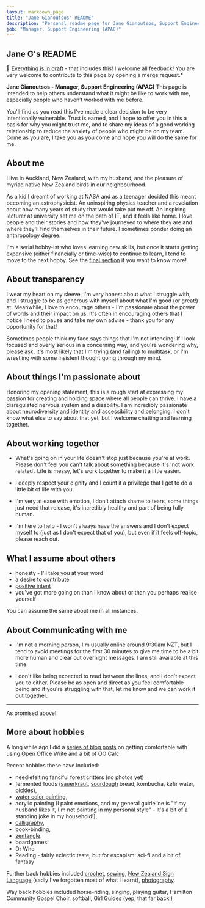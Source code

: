 ```yaml
---
layout: markdown_page
title: "Jane Gianoutsos' README"
description: "Personal readme page for Jane Gianoutsos, Support Engineering Manager, GitLab"
job: "Manager, Support Engineering (APAC)"
---
```


## Jane G's README
 👣 [Everything is in draft](/handbook/values/#everything-is-in-draft) - that includes this!  I welcome all feedback! You are very welcome to contribute to this page by opening a merge request.*

**Jane Gianoutsos - Manager, Support Engineering (APAC)** This page is intended to help others understand what it might be like to work with me, especially people who haven’t worked with me before.

You'll find as you read this I've made a clear decision to be very intentionally vulnerable.  Trust is earned, and I hope to offer you in this a basis for why you might trust me, and to share my ideas of a good working relationship to reduce the anxiety of people who might be on my team.  Come as you are, I take you as you come and hope you will do the same for me.

## About me

I live in Auckland, New Zealand, with my husband, and the pleasure of myriad native New Zealand birds in our neighbourhood. 

As a kid I dreamt of working at NASA and as a teenager decided this meant becoming an astrophysicist. An uninspiring physics teacher and a revelation about how many years of study that would take put me off. An inspiring lecturer at university set me on the path of IT, and it feels like home. I love people and their stories and how they've journeyed to where they are and where they'll find themselves in their future.  I sometimes ponder doing an anthropology degree.

I'm a serial hobby-ist who loves learning new skills, but once it starts getting expensive (either financially or time-wise) to continue to learn, I tend to move to the next hobby.  See the [final section](#more-about-hobbies) if you want to know more!

## About transparency

I wear my heart on my sleeve, I'm very honest about what I struggle with, and I struggle to be as generous with myself about what I'm good (or great!) at.  Meanwhile, I love to encourage others - I'm passionate about the power of words and their impact on us. It's often in encouraging others that I notice I need to pause and take my own advise - thank you for any opportunity for that!

Sometimes people think my face says things that I'm not intending! If I look focused and overly serious in a concerning way, and you're wondering why, please ask, it's most likely that I'm trying (and failing) to multitask, or I'm wrestling with some insistent thought going through my mind. 

## About things I'm passionate about
Honoring my opening statement, this is a rough start at expressing my passion for creating and holding space where all people can thrive.  I have a disregulated nervous system and a disability. I am incredibly passionate about neurodiversity and identity and accessibility and belonging.  I don't know what else to say about that yet, but I welcome chatting and learning together.

## About working together

- What's going on in your life doesn't stop just because you're at work. Please don't feel you can't talk about something because it's 'not work related'. Life is messy, let's work together to make it a little easier.

- I deeply respect your dignity and I count it a privilege that I get to do a little bit of life with you.  

- I'm very at ease with emotion, I don't attach shame to tears, some things just need that release, it's incredibly healthy and part of being fully human. 

- I'm here to help - I won't always have the answers and I don't expect myself to (just as I don't expect that of you), but even if it feels off-topic, please reach out.

## What I assume about others

- honesty - I'll take you at your word
- a desire to contribute
- [positive intent](/handbook/values/#assume-positive-intent)
- you've got more going on than I know about or than you perhaps realise yourself

You can assume the same about me in all instances. 

## About Communicating with me

- I'm not a morning person, I'm usually online around 9:30am NZT, but I tend to avoid meetings for the first 30 minutes to give me time to be a bit more human and clear out overnight messages. I am still available at this time.

- I don't like being expected to read between the lines, and I don't expect you to either. Please be as open and direct as you feel comfortable being and if you're struggling with that, let me know and we can work it out together. 

---

As promised above!

## More about hobbies

A long while ago I did a [series of blog posts](https://nztebs.blogspot.com/search/label/Open%20Office%20Writer) on getting comfortable with using Open Office Write and a bit of OO Calc.

Recent hobbies these have included:

- needlefelting fanciful forest critters (no photos yet)
- fermented foods ([sauerkraut](https://www.instagram.com/p/B4EjBRdhSFc/), [sourdough](https://www.instagram.com/p/B8ahzBZpihR/) bread, kombucha, kefir water, [pickles](https://www.instagram.com/p/B4JopFphgmm/)), 
- [water color painting](https://www.instagram.com/p/BkZySmClad2/), 
- acrylic painting (I paint emotions, and my general guideline is "if my husband likes it, I'm not painting in my personal style" - it's a bit of a standing joke in my household!), 
- [calligraphy](https://www.instagram.com/p/BkNIQCjlXBc/), 
- book-binding, 
- [zentangle](https://www.instagram.com/p/BwBNKd3hidH/).  
- boardgames!
- Dr Who
- Reading - fairly eclectic taste, but for escapism: sci-fi and a bit of fantasy

Further back hobbies included [crochet](https://www.flickr.com/photos/unplain-jane/albums/72157608410004917), [sewing](https://www.flickr.com/photos/unplain-jane/albums/72157622880198139), [New Zealand Sign Language](https://www.nzsl.nz/) (sadly I've forgotten most of what I learnt),  [photography](https://www.flickr.com/photos/unplain-jane/albums/72157616370056642).

Way back hobbies included horse-riding, singing, playing guitar, Hamilton Community Gospel Choir, softball, Girl Guides (yep, that far back!)

